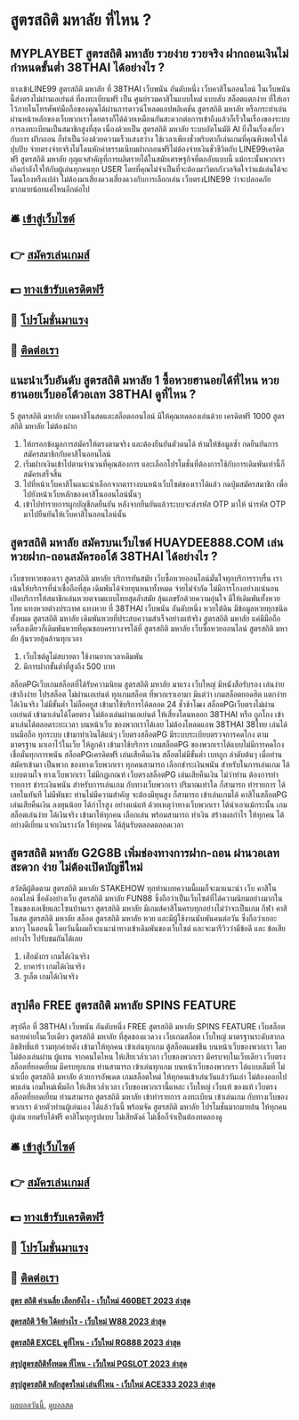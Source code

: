 # สูตรสถิติ มหาลัย ที่ไหน ?
## MYPLAYBET สูตรสถิติ มหาลัย รวยง่าย รวยจริง ฝากถอนเงินไม่กำหนดขั้นต่ำ 38THAI ได้อย่างไร ?
ทางเข้าLINE99 สูตรสถิติ มหาลัย ที่ 38THAI เว็บพนัน อันดับหนึ่ง เว็บคาสิโนออนไลน์ ในเว็บพนันนี้ส่งตรงไม่ผ่านเอเย่นต์ ที่ลงทะเบียนฟรี เป็น ศูนย์รวมคาสิโนแบบใหม่ แบบสับ สล็อตแตกง่าย ที่ใส่เอาไว้ภายในโทรศัพท์มือถือของคุณได้ผ่านการดาวน์โหลดแอปพลิเคชัน สูตรสถิติ มหาลัย หรือกระทำเล่นผ่านหน้าหลักของเว็บพวกเราโดยตรงก็ได้ด้วยเหมือนกันสะดวกต่อการเข้าถึงแล้วก็เร็วในเรื่องของระบบการลงทะเบียนเป็นสมาชิกสูงที่สุด เนื่องด้วยเป็น สูตรสถิติ มหาลัย ระบบอัตโนมัติ AI ยิ่งในเรื่องเกี่ยวกับการ ฝาิกถอน ก็ทำเป็นว่องด้วยความเร็วแสงสว่าง ใช้เวลาเพียงชั่วพริบตาก็เล่นเกมที่คุณพึงพอใจได้ปุบปับ จ่ายตรงจ่ายจริงไม่โดนหักค่าธรรมเนียมฝากถอนฟรีไม่ต้องจ่ายเงินชั่วชีวิตกับ LINE99เครดิตฟรี สูตรสถิติ มหาลัย กุญแจสำคัญที่การผลิตรายได้ในสมัยเศรษฐกิจที่ตกอับแบบนี้ แม้กระนั้นพวกเราเกิดกำลังใจให้กับผู้เล่นทุกคนทุก USER โดยที่คุณไม่จำเป็นที่จะต้องมาวิตกกังวลจิตใจว่าแม้เล่นได้จะโดนโกงหรือเปล่า ไม่ต้องมาเสี่ยงดวงเสี่ยงดวงกับการเลือกเล่น เว็บตรงLINE99 ว่าจะปลอดภัยมากมายน้อยแค่ไหนอีกต่อไป

## 🛎 [เข้าสู่เว็บไซต์](https://bit.ly/3SdLNi2)
## 👉 [สมัครเล่นเกมส์](https://bit.ly/3SdLNi2)
## 💵 [ทางเข้ารับเครดิตฟรี](https://bit.ly/3dyRKHj)
## 👑 [โปรโมชั่นมาแรง](https://bit.ly/3dyRKHj)
## 📱 [ติดต่อเรา](https://bit.ly/3dyRKHj)

## แนะนำเว็บอันดับ สูตรสถิติ มหาลัย 1 ซื้อหวยฮานอยได้ที่ไหน หวยฮานอยเว็บออโต้วอเลท 38THAI ดูที่ไหน ?
5 สูตรสถิติ มหาลัย เกมคาสิโนสดและสล็อตออนไลน์ มีให้คุณทดลองเล่นด้วย เครดิตฟรี 1000 สูตรสถิติ มหาลัย ไม่ต้องฝาก
1. ให้กรอกข้อมูลการสมัครให้ตรงตามจริง และต้องยืนยันตัวตนได้ ห้ามให้ข้อมูลซ้ำ กดยืนยันการสมัครสมาชิกกับคาสิโนออนไลน์
2. เริ่มฝากเงินเข้าไปตามจำนวนที่คุณต้องการ และเลือกโปรโมชั่นที่ต้องการใช้กับการเดิมพันเท่านี้ก็ สมัครเสร็จสิ้น
3. ไปที่หน้าเว็บคาสิโนแนะนำเลือกจากตารางบนหน้าเว็บไซต์ของเราได้แล้ว กดปุ่มสมัครสมาชิก เพื่อไปยังหน้าเว็บหลักของคาสิโนออนไลน์นั้นๆ
4. เข้าไปทำรายการผูกบัญชีกดยืนยัน หลังจากยืนยันแล้วระบบจะส่งรหัส OTP มาให้ นำรหัส OTP มาไปยืนยันให้เว็บคาสิโนออนไลน์นั้น

## สูตรสถิติ มหาลัย สมัครบนเว็บไซต์ HUAYDEE888.COM เล่นหวยฝาก-ถอนสมัครออโต้ 38THAI ได้อย่างไร ?
เว็บขายหวยของเรา สูตรสถิติ มหาลัย บริการทันสมัย เว็บซื้อหวยออนไลน์ ​​มั่นใจทุกบริการราบรื่น เราเน้นให้บริการที่น่าเชื่อถือที่สุด เดิมพันได้จ่ายทุนหนาทั้งหมด จ่ายไม่จำกัด ไม่มีการโกงอย่างแน่นอน เปิดบริการให้สมาชิกเล่นหวยตจามแบบไทยสุดล้ำสมัย ลุ้นเลขรักด้วยความอุ่นใจ มีให้เดิมพันทั้งหวยไทย แทงหวยต่างประเทศ แทงหวย ที่ 38THAI เว็บพนัน อันดับหนึ่ง หวยใต้ดิน มีข้อมูลหวยทุกชนิดทั้งหมด สูตรสถิติ มหาลัย เดิมพันหวยที่ประสบความสำเร็จอย่างแท้จริง สูตรสถิติ มหาลัย แค่มีมือถือเครื่องเดียวก็เดิมพันหวยที่คุณชอบครบวงจรได้ที่ สูตรสถิติ มหาลัย เว็บซื้อหวยออนไลน์ สูตรสถิติ มหาลัย ลุ้นรวยลุ้นล้านทุกเวลา
1. เว็บไซต์ดูไม่สบายตา ใช้งานยากเวลาเดิมพัน
2. มีการฝากขั้นต่ำที่สูงถึง 500 บาท

สล็อตPGเว็บเกมสล็อตที่ได้รับความนิยม สูตรสถิติ มหาลัย มาแรง เว็บใหญ่ มีหนังสือรับรอง เล่นง่าย เข้าถึงง่าย โปรสล็อต ไม่ผ่านเอเย่นต์ ทุกเกมสล็อต ที่พวกเราเอามา มีแต่ว่า เกมสล็อตยอดฮิต แตกง่าย ได้เงินจริง ไม่มีขั้นต่ำ ไม่ล็อคยูส เข้ามาใช้บริการได้ตลอด 24 ชั่วช้าโฒง สล็อตPGเว็บตรงไม่ผ่านเอเย่นต์ เข้ามาเล่นได้โดยตรง ไม่ต้องเล่นผ่านเอเย่นต์ ให้เสี่ยงโดนหลอก 38THAI หรือ ถูกโกง เข้ามาเล่นได้ตลอดระยะเวลา บนหน้าเว็บ ของพวกเราได้เลย ไม่ต้องโหลดแอพ 38THAI 38ไทย เล่นได้บนมือถือ ทุกระบบ เข้ามาทำเงินได้แน่ๆ เว็บตรงสล็อตPG มีระบบระเบียบตรวจการคดโกง ตามมาตรฐาน มาเอาไว้ในเว็บ ให้ลูกค้า เข้ามาใช้บริการ เกมสล็อตPG ของพวกเราได้แบบไม่มีการคดโกง เชื่อมั่นทุกการพนัน
สล็อตPGเครดิตฟรี เล่นเสียคืนเงิน สล็อตไม่มีขั้นต่ำ เบทถูก ลำดับต้นๆ เมื่อท่าน สมัครเข้ามา เป็นพวก ของทางเว็บพวกเรา ทุกคนสามารถ เลือกชำระเงินพนัน สำหรับในการเล่นเกม ได้แบบตามใจ ทางเว็บพวกเรา ไม่มีกฎเกณฑ์ เว็บตรงสล็อตPG เล่นเสียคืนเงิน ไม่ว่าท่าน ต้องการทำรายการ ชำระเงินพนัน สำหรับการเล่นเกม กับทางเว็บพวกเรา ปริมาณเท่าใด ก็สามารถ ทำรายการ ได้เลยในทันที ไม่มีพันธะ ท่านไม่มีความสำคัญ จะต้องมีทุนสูง ก็สามารถ เข้าเล่นเกมได้ คาสิโนสล็อตPG เล่นเสียคืนเงิน ลงทุนน้อย ได้กำไรสูง อย่างแน่แท้ ด้วยเหตุว่าทางเว็บพวกเรา ได้นำเอาแม้กระนั้น เกมสล็อตเล่นง่าย ได้เงินจริง เข้ามาให้ทุกคน เลือกเล่น พร้อมสามารถ ทำเงิน สร้างผลกำไร ให้ทุกคน ได้อย่างดีเยี่ยม แจกเงินรางวัล ให้ทุกคน ได้ลุ้นรับตลอดตลอดเวลา

## สูตรสถิติ มหาลัย G2G8B เพิ่มช่องทางการฝาก-ถอน ผ่านวอเลท สะดวก ง่าย ไม่ต้องเปิดบัญชีใหม่
สวัสดีผู้ติดตาม สูตรสถิติ มหาลัย STAKEHOW ทุกท่านบทความนี้ผมก็จะมาแนะนำ เว็บ คาสิโน ออนไลน์ ชื่อดังอย่างเว็บ สูตรสถิติ มหาลัย FUN88 ซึ่งถือว่าเป็นเว็บไซต์ที่ได้ความนิยมอย่างมากในโซนของเอเชียและโซนบ้านเรา สูตรสถิติ มหาลัย มีเกมส์คาสิโนครบทุกอย่างไม่ว่าจะเป็นเกม กีฬา คาสิโนสด สูตรสถิติ มหาลัย สล็อต สูตรสถิติ มหาลัย หวย และมีผู้ใช้งานนับพันคนต่อวัน ซึ่งถือว่าเยอะมากๆ ในตอนนี้ โดยวันนี้ผมก็จะแนะนำทางเข้าเดิมพันของเว็บไซต์ และจะมารีวิวว่ามีข้อดี และ ข้อเสียอย่างไร ไปรับชมกันได้เลย
1. เสือมังกร เกมได้เงินจริง
2. บาคาร่า เกมได้เงินจริง
3. รูเล็ต เกมได้เงินจริง

## สรุปคือ FREE สูตรสถิติ มหาลัย SPINS FEATURE
สรุปคือ ที่ 38THAI เว็บพนัน อันดับหนึ่ง FREE สูตรสถิติ มหาลัย SPINS FEATURE เว็บสล็อตหลายค่ายในเว็บเดียว สูตรสถิติ มหาลัย ที่สุดของแวดวง เว็บเกมสล็อต เว็บใหญ่ มาตรฐานระดับสากล ลิขสิทธิ์แท้ รวมทุกค่ายดัง เข้ามาให้ทุกคน เข้าเล่นทุกเกม ตู้สล็อตแมชชีน บนหน้าเว็บของพวกเรา โดยไม่ต้องเล่นผ่าน ผู้แทน จากคนใดไหน ให้เสียเวล่ำเวลา เว็บของพวกเรา มีครบจบในเว็บเดียว เว็บตรงสล็อตที่ยอดเยี่ยม มีครบทุกเกม ท่านสามารถ เข้าเล่นทุกเกม บนหน้าเว็บของพวกเรา ได้แบบเต็มที่ ไม่น่าเบื่อ สูตรสถิติ มหาลัย ด้วยการอัพเดต เกมสล็อตใหม่ ให้ทุกคนเข้าเล่นวันแล้ววันเล่า ไม่ต้องออกไปพบเล่น เกมใหม่เพิ่มอีก ให้เสียเวล่ำเวลา เว็บของพวกเรานี้แหละ เว็บใหญ่ เว็บแท้ ของแท้ เว็บตรง สล็อตที่ยอดเยี่ยม ท่านสามารถ สูตรสถิติ มหาลัย เข้าทำรายการ ลงทะเบียน เข้าเล่นเกม กับทางเว็บของพวกเรา ด้วยตัวท่านผู้เล่นเอง ได้แล้ววันนี้ พร้อมจัด สูตรสถิติ มหาลัย โปรโมชั่นมากมายล้น ให้ทุกคนผู้เล่น ยอมรับได้ฟรี คาสิโนทุกรูปแบบ ไม่เสียตังค์ ไม่เชื่อก็จำเป็นต้องทดลองดู

## 🛎 [เข้าสู่เว็บไซต์](https://bit.ly/3SdLNi2)
## 👉 [สมัครเล่นเกมส์](https://bit.ly/3SdLNi2)
## 💵 [ทางเข้ารับเครดิตฟรี](https://bit.ly/3dyRKHj)
## 👑 [โปรโมชั่นมาแรง](https://bit.ly/3dyRKHj)
## 📱 [ติดต่อเรา](https://bit.ly/3dyRKHj)

#### [สูตร สถิติ ค่าเฉลี่ย เลือกยังไง - เว็บใหม่ 460BET 2023 ล่าสุด](https://atom.io/themes/สูตร%20สถิติ%20ค่าเฉลี่ย%20เลือกยังไง%20-%20เว็บใหม่%20460bet%202023%20ล่าสุด)
#### [สูตรสถิติ วิจัย ได้อย่างไร - เว็บใหม่ W88 2023 ล่าสุด](https://atom.io/themes/สูตรสถิติ%20วิจัย%20ได้อย่างไร%20-%20เว็บใหม่%20w88%202023%20ล่าสุด)
#### [สูตรสถิติ EXCEL ดูที่ไหน - เว็บใหม่ RG888 2023 ล่าสุด](https://atom.io/themes/สูตรสถิติ%20excel%20ดูที่ไหน%20-%20เว็บใหม่%20rg888%202023%20ล่าสุด)
#### [สรุปสูตรสถิติทั้งหมด ที่ไหน - เว็บใหม่ PGSLOT 2023 ล่าสุด](https://atom.io/themes/สรุปสูตรสถิติทั้งหมด%20ที่ไหน%20-%20เว็บใหม่%20pgslot%202023%20ล่าสุด)
#### [สรุปสูตรสถิติ หลักสูตรใหม่ เล่นที่ไหน - เว็บใหม่ ACE333 2023 ล่าสุด](https://atom.io/themes/สรุปสูตรสถิติ%20หลักสูตรใหม่%20เล่นที่ไหน%20-%20เว็บใหม่%20ace333%202023%20ล่าสุด)

[ผลบอลวันนี้](https://siamsport.tv "ผลบอลวันนี้"), [ดูบอลสด](https://siamsport.tv/ดูบอลสด "ดูบอลสด")